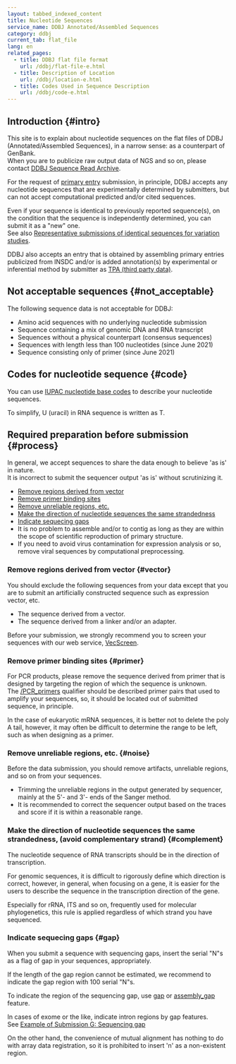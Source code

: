 ```yaml
---
layout: tabbed_indexed_content
title: Nucleotide Sequences
service_name: DDBJ Annotated/Assembled Sequences
category: ddbj
current_tab: flat_file
lang: en
related_pages:
  - title: DDBJ flat file format
    url: /ddbj/flat-file-e.html
  - title: Description of Location
    url: /ddbj/location-e.html
  - title: Codes Used in Sequence Description
    url: /ddbj/code-e.html
---
```


## Introduction  {#intro}

This site is to explain about nucleotide sequences on the flat files of DDBJ (Annotated/Assembled Sequences), in a narrow sense: as a counterpart of GenBank.    
When you are to publicize raw output data of NGS and so on, please contact [DDBJ Sequence Read Archive](/dra/index-e.html).    
    
For the request of [primary entry](/ddbj/submission-e.html#primary_entry) submission, in principle, DDBJ accepts any nucleotide sequences that are experimentally determined by submitters, but can not accept computational predicted and/or cited sequences.
    
Even if your sequence is identical to previously reported sequence(s), on the condition that the sequence is independently determined, you can submit it as a "new" one.    
See also [Representative submissions of identical sequences for variation studies](/ddbj/representative-sequence-e.html).    
    
DDBJ also accepts an entry that is obtained by assembling primary entries publicized from INSDC and/or is added annotation(s) by experimental or inferential method by submitter as [TPA (third party data)](ddbj/tpa-e.html).    


## Not acceptable sequences  {#not_acceptable}

The following sequence data is not acceptable for DDBJ:    
  - Amino acid sequences with no underlying nucleotide submission
  - Sequence containing a mix of genomic DNA and RNA transcript
  - Sequences without a physical counterpart (consensus sequences)
  - Sequences with length less than 100 nucleotides (since June 2021)
  - Sequence consisting only of primer (since June 2021)

## Codes for nucleotide sequence  {#code}

You can use [IUPAC nucleotide base codes](/ddbj/code-e.html#nucleotide-1) to describe your nucleotide sequences.    

To simplify, U (uracil) in RNA sequence is written as T.    

## Required preparation before submission  {#process}

In general, we accept sequences to share the data enough to believe 'as is' in nature.    
It is incorrect to submit the sequencer output 'as is' without scrutinizing it.    

  - [Remove regions derived from vector](#vector)
  - [Remove primer binding sites](#primer)
  - [Remove unreliable regions, etc.](#noise)
  - [Make the direction of nucleotide sequences the same strandedness](#complement)
  - [Indicate sequecing gaps](#gap)
  - It is no problem to assemble and/or to contig as long as they are within the scope of scientific reproduction of primary structure. 
  - If you need to avoid virus contamination for expression analysis or so, remove viral sequences by computational preprocessing.  

### Remove regions derived from vector  {#vector}

You should exclude the following sequences from your data except that you are to submit an artificially constructed sequence such as expression vector, etc.    

  - The sequence derived from a vector.
  - The sequence derived from a linker and/or an adapter.

Before your submission, we strongly recommend you to screen your sequences with our web service, [VecScreen](http://ddbj.nig.ac.jp/vecscreen/?lang=en).    

### Remove primer binding sites  {#primer}

For PCR products, please remove the sequence derived from primer that is designed by targeting the region of which the sequence is unknown.    
The [/PCR_primers](/ddbj/qualifiers-e.html#PCR_primers) qualifier should be described primer pairs that used to amplify your sequences, 
so, it should be located out of submitted sequence, in principle.    

In the case of eukaryotic mRNA sequences, it is better not to delete the poly A tail, however, 
it may often be difficult to determine the range to be left, such as when designing as a primer.    

### Remove unreliable regions, etc.  {#noise}

Before the data submission, you should remove artifacts, unreliable regions, and so on from your sequences.    

  - Trimming the unreliable regions in the output generated by sequencer, mainly at the 5'- and 3'- ends of the Sanger method. 
  - It is recommended to correct the sequencer output based on the traces and score if it is within a reasonable range. 

### Make the direction of nucleotide sequences the same strandedness, (avoid complementary strand)  {#complement}

The nucleotide sequence of RNA transcripts should be in the direction of transcription.    

For genomic sequences, it is difficult to rigorously define which direction is correct, however, in general, when focusing on a gene, it is easier for the users to describe the sequence in the transcription direction of the gene.    

Especially for rRNA, ITS and so on, frequently used for molecular phylogenetics, this rule is applied regardless of which strand you have sequenced.    


### Indicate sequecing gaps  {#gap}

When you submit a sequence with sequencing gaps, insert the serial "N"s as a flag of gap in your sequences, appropriately.    
    
If the length of the gap region cannot be estimated, we recommend to indicate the gap region with 100 serial "N"s.    
    
To indicate the region of the sequencing gap, use [gap](/ddbj/features-e.html#gap) or [assembly_gap](/ddbj/features-e.html#assembly_gap) feature.    
    
In cases of exome or the like, indicate intron regions by gap features.    
See [Example of Submission G: Sequencing gap](/ddbj/example-e.html#G)    
    
On the other hand, the convenience of mutual alignment has nothing to do with array data registration, so it is prohibited to insert 'n' as a non-existent region.    
